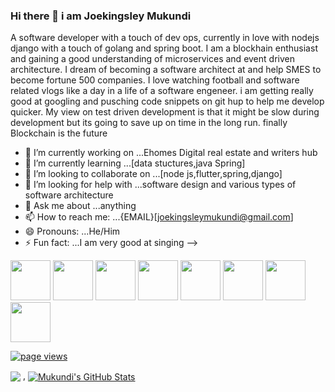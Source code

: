 ### Hi there 👋 i am Joekingsley Mukundi

 A software developer with a touch of dev ops, currently in love with nodejs django  with a touch of golang and spring boot. I am a blockhain enthusiast and gaining a good understanding of microservices and event driven architecture. I dream of becoming a software architect at and help SMES to become fortune 500 companies. I love watching football and software related vlogs  like a day in a life of a software engeneer. i am getting really good at googling and pusching code snippets  on git hup to help me develop quicker. My view on test driven development is that it might be slow  during development but its going to save up on time in the long run. finally Blockchain is the future 


- 🔭 I’m currently working on ...Ehomes Digital real estate and writers hub 
- 🌱 I’m currently learning ...[data stuctures,java Spring]
- 👯 I’m looking to collaborate on ...[node js,flutter,spring,django]
- 🤔 I’m looking for help with ...software design and various types of software architecture
- 💬 Ask me about ...anything
- 📫 How to reach me: ...{EMAIL}[joekingsleymukundi@gmail.com]
- 😄 Pronouns: ...He/Him
- ⚡ Fun fact: ...I am very good at singing
-->

<img height="64px" src="https://cdn.svgporn.com/logos/python.svg"> <img height="64px" src="https://cdn.svgporn.com/logos/javascript.svg"> 
<img height="64px" src="https://cdn.svgporn.com/logos/nodejs.svg">
<img height="64px" src="https://cdn.svgporn.com/logos/flutter.svg">
<img height="64px" src="https://cdn.svgporn.com/logos/graphql.svg">
<img height="64px" src="https://cdn.svgporn.com/logos/go.svg">
<img height="64px" src="https://cdn.svgporn.com/logos/django.svg">
<img height="64px" src="https://cdn.svgporn.com/logos/php.svg">

<p align="left">
  <a href="https://github.com/joekingsleyMukundi/joekingsleyMukundi">
    <img src="https://visitor-badge.laobi.icu/badge?page_id=joekingsleyMukundi.joekingsleyMukundi" alt="page views" />
  </a>

<img align="center" src="https://github-readme-stats.vercel.app/api/top-langs/?username=joekingsleyMukundi&hide=html,css,ejs,kotlin,shell,hack,java" /> , <a href="https://github.com/joekingsleyMukundi/joekingsleyMukundi">
  <img align="center" src="https://github-readme-stats.vercel.app/api?username=joekingsleyMukundi&show_icons=true&line_height=27&count_private=true&title_color=ffffff&text_color=c9cacc&icon_color=2bbc8a&bg_color=1d1f21" alt="Mukundi's GitHub Stats" />
</a>

